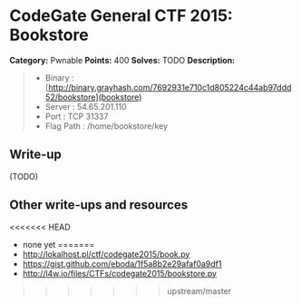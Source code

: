 # CodeGate General CTF 2015: Bookstore

**Category:** Pwnable
**Points:** 400
**Solves:** TODO
**Description:** 

> - Binary : [http://binary.grayhash.com/7692931e710c1d805224c44ab97ddd52/bookstore](bookstore)
> - Server : 54.65.201.110
> - Port : TCP 31337
> - Flag Path : /home/bookstore/key

## Write-up

(TODO)

## Other write-ups and resources

<<<<<<< HEAD
* none yet
=======
* <http://lokalhost.pl/ctf/codegate2015/book.py>
* <https://gist.github.com/eboda/1f5a8b2e29afaf0a9df1>
* <http://l4w.io/files/CTFs/codegate2015/bookstore.py>
>>>>>>> upstream/master
